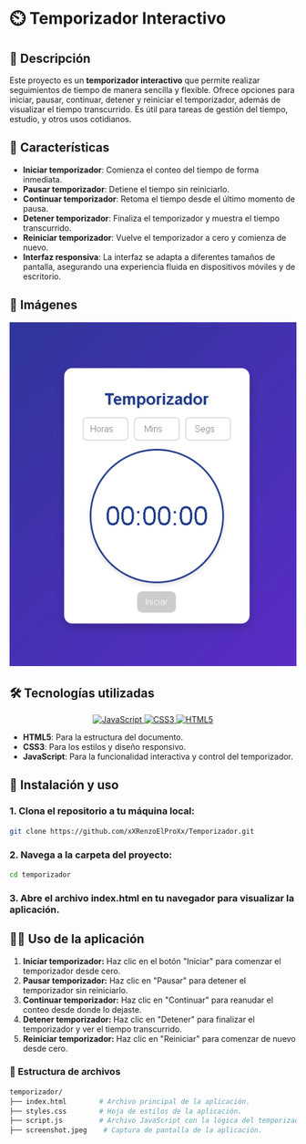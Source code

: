# ⏲️ Temporizador Interactivo
## 📖 Descripción
Este proyecto es un **temporizador interactivo** que permite realizar seguimientos de tiempo de manera sencilla y flexible. Ofrece opciones para iniciar, pausar, continuar, detener y reiniciar el temporizador, además de visualizar el tiempo transcurrido. Es útil para tareas de gestión del tiempo, estudio, y otros usos cotidianos.

## 🌟 Características
- **Iniciar temporizador**: Comienza el conteo del tiempo de forma inmediata.
- **Pausar temporizador**: Detiene el tiempo sin reiniciarlo.
- **Continuar temporizador**: Retoma el tiempo desde el último momento de pausa.
- **Detener temporizador**: Finaliza el temporizador y muestra el tiempo transcurrido.
- **Reiniciar temporizador**: Vuelve el temporizador a cero y comienza de nuevo.
- **Interfaz responsiva**: La interfaz se adapta a diferentes tamaños de pantalla, asegurando una experiencia fluida en dispositivos móviles y de escritorio.

## 📸 Imágenes
![Captura de pantalla de la aplicación](./screenshot.png)

## 🛠️ Tecnologías utilizadas
<p align="center">
  <a href="https://developer.mozilla.org/es/docs/Web/JavaScript" target="_blank">
    <img src="https://img.shields.io/badge/JavaScript-F7DF1E?style=for-the-badge&logo=javascript&logoColor=black" alt="JavaScript"/>
  </a>
  <a href="https://developer.mozilla.org/es/docs/Web/CSS" target="_blank">
    <img src="https://img.shields.io/badge/CSS3-1572B6?style=for-the-badge&logo=css3&logoColor=white" alt="CSS3"/>
  </a>
  <a href="https://developer.mozilla.org/es/docs/HTML/HTML5" target="_blank">
    <img src="https://img.shields.io/badge/HTML5-E34F26?style=for-the-badge&logo=html5&logoColor=white" alt="HTML5"/>
  </a>
</p>

- **HTML5**: Para la estructura del documento.
- **CSS3**: Para los estilos y diseño responsivo.
- **JavaScript**: Para la funcionalidad interactiva y control del temporizador.

## 🚀 Instalación y uso
### 1. Clona el repositorio a tu máquina local:
```bash
git clone https://github.com/xXRenzoElProXx/Temporizador.git
```
### 2. Navega a la carpeta del proyecto:
```bash
cd temporizador
```
### 3. Abre el archivo index.html en tu navegador para visualizar la aplicación.

## 🧑‍💻 Uso de la aplicación
1. **Iniciar temporizador:** Haz clic en el botón "Iniciar" para comenzar el temporizador desde cero.
2. **Pausar temporizador:** Haz clic en "Pausar" para detener el temporizador sin reiniciarlo.
3. **Continuar temporizador:** Haz clic en "Continuar" para reanudar el conteo desde donde lo dejaste.
4. **Detener temporizador:** Haz clic en "Detener" para finalizar el temporizador y ver el tiempo transcurrido.
5. **Reiniciar temporizador:** Haz clic en "Reiniciar" para comenzar de nuevo desde cero.

### 📂 Estructura de archivos
```bash
temporizador/
├── index.html        # Archivo principal de la aplicación.
├── styles.css        # Hoja de estilos de la aplicación.
├── script.js         # Archivo JavaScript con la lógica del temporizador.
├── screenshot.jpeg    # Captura de pantalla de la aplicación.
```
